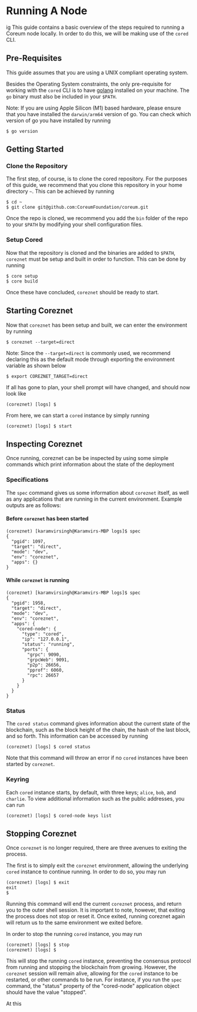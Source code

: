 # Running A Node
ig
This guide contains a basic overview of the steps required to running a Coreum node locally. In order to do this, we will be making use of the `cored` CLI.

## Pre-Requisites

This guide assumes that you are using a UNIX compliant operating system.

Besides the Operating System constraints, the only pre-requisite for working with the `cored` CLI is to have [golang](https://go.dev) installed on your machine. The `go` binary must also be included in your `$PATH`.

Note: If you are using Apple Silicon (M1) based hardware, please ensure that you have installed the `darwin/arm64` version of go. You can check which version of go you have installed by running

```
$ go version
```

## Getting Started

### Clone the Repository

The first step, of course, is to clone the cored repository. For the purposes of this guide, we recommend that you clone this repository in your home directory `~`. This can be achieved by running

```
$ cd ~
$ git clone git@github.com:CoreumFoundation/coreum.git
```

Once the repo is cloned, we recommend you add the `bin` folder of the repo to your `$PATH` by modifying your shell configuration files.

### Setup Cored

Now that the repository is cloned and the binaries are added to `$PATH`, `coreznet` must be setup and built in order to function. This can be done by running

```
$ core setup
$ core build
```

Once these have concluded, `coreznet` should be ready to start.

## Starting Coreznet

Now that `coreznet` has been setup and built, we can enter the environment by running

```
$ coreznet --target=direct
```

Note: Since the `--target=direct` is commonly used, we recommend declaring this as the default mode through exporting the environment variable as shown below

```
$ export COREZNET_TARGET=direct
```

If all has gone to plan, your shell prompt will have changed, and should now look like

```
(coreznet) [logs] $
```

From here, we can start a `cored` instance by simply running

```
(coreznet) [logs] $ start
```

## Inspecting Coreznet

Once running, coreznet can be be inspected by using some simple commands which print information about the state of the deployment

### Specifications

The `spec` command gives us some information about `coreznet` itself, as well as any applications that are running in the current environment. Example outputs are as follows:

#### Before `coreznet` has been started

```
(coreznet) [karamvirsingh@Karamvirs-MBP logs]$ spec
{
  "pgid": 1097,
  "target": "direct",
  "mode": "dev",
  "env": "coreznet",
  "apps": {}
}
```

#### While `coreznet` is running

```
(coreznet) [karamvirsingh@Karamvirs-MBP logs]$ spec
{
  "pgid": 1958,
  "target": "direct",
  "mode": "dev",
  "env": "coreznet",
  "apps": {
    "cored-node": {
      "type": "cored",
      "ip": "127.0.0.1",
      "status": "running",
      "ports": {
        "grpc": 9090,
        "grpcWeb": 9091,
        "p2p": 26656,
        "pprof": 6060,
        "rpc": 26657
      }
    }
  }
}
```

### Status

The `cored status` command gives information about the current state of the blockchain, such as the block height of the chain, the hash of the last block, and so forth. This information can be accessed by running

```
(coreznet) [logs] $ cored status
```

Note that this command will throw an error if no `cored` instances have been started by `coreznet`.

### Keyring

Each `cored` instance starts, by default, with three keys; `alice`, `bob`, and `charlie`. To view additional information such as the public addresses, you can run

```
(coreznet) [logs] $ cored-node keys list
```

## Stopping Coreznet

Once `coreznet` is no longer required, there are three avenues to exiting the process.

The first is to simply exit the `coreznet` environment, allowing the underlying `cored` instance to continue running. In order to do so, you may run

```
(coreznet) [logs] $ exit
exit
$
```

Running this command will end the current `coreznet` process, and return you to the outer shell session. It is important to note, however, that exiting the process does not stop or reset it. Once exited, running coreznet again will return us to the same environment we exited before.

In order to stop the running `cored` instance, you may run

```
(coreznet) [logs] $ stop
(coreznet) [logs] $
```

This will stop the running `cored` instance, preventing the consensus protocol from running and stopping the blockchain from growing. However, the `coreznet` session will remain alive, allowing for the `cored` instance to be restarted, or other commands to be run. For instance, if you run the `spec` command, the "status" property of the "cored-node" application object should have the value "stopped".

At this

